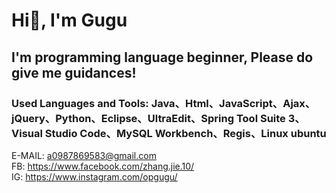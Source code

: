 # Hi👋, I'm Gugu

## I'm programming language beginner, Please do give me guidances!
### Used Languages and Tools: Java、Html、JavaScript、Ajax、jQuery、Python、Eclipse、UltraEdit、Spring Tool Suite 3、Visual Studio Code、MySQL Workbench、Regis、Linux ubuntu

E-MAIL: a0987869583@gmail.com <br>
FB: https://www.facebook.com/zhang.jie.10/ <br>
IG: https://www.instagram.com/opgugu/ 



<!--
**OPGugu/OPGugu** is a ✨ _special_ ✨ repository because its `README.md` (this file) appears on your GitHub profile.

Here are some ideas to get you started:

- 🔭 I’m currently working on ...
- 🌱 I’m currently learning ...
- 👯 I’m looking to collaborate on ...
- 🤔 I’m looking for help with ...
- 💬 Ask me about ...
- 📫 How to reach me: ...
- 😄 Pronouns: ...
- ⚡ Fun fact: ...
-->

